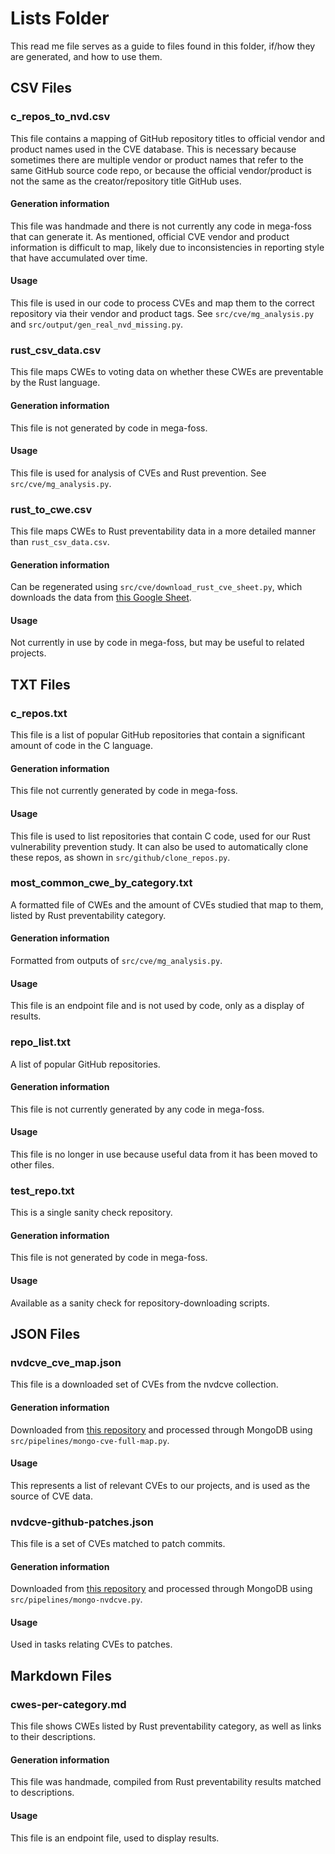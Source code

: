 # Lists Folder

This read me file serves as a guide to files found in this folder, if/how they are generated, and how to use them.

## CSV Files

### c_repos_to_nvd.csv

This file contains a mapping of GitHub repository titles to official vendor and product names used in the CVE database. This is necessary because sometimes there are multiple vendor or product names that refer to the same GitHub source code repo, or because the official vendor/product is not the same as the creator/repository title GitHub uses.
#### Generation information
This file was handmade and there is not currently any code in mega-foss that can generate it. As mentioned, official CVE vendor and product information is difficult to map, likely due to inconsistencies in reporting style that have accumulated over time.
#### Usage
This file is used in our code to process CVEs and map them to the correct repository via their vendor and product tags. See `src/cve/mg_analysis.py` and `src/output/gen_real_nvd_missing.py`.

### rust_csv_data.csv

This file maps CWEs to voting data on whether these CWEs are preventable by the Rust language.
#### Generation information
This file is not generated by code in mega-foss.
#### Usage
This file is used for analysis of CVEs and Rust prevention. See `src/cve/mg_analysis.py`.

### rust_to_cwe.csv

This file maps CWEs to Rust preventability data in a more detailed manner than `rust_csv_data.csv`.
#### Generation information
Can be regenerated using `src/cve/download_rust_cve_sheet.py`, which downloads the data from [this Google Sheet](https://docs.google.com/spreadsheets/d/1JGei0TlPjIJVO8E0t_MqQcXFFn-qcEISHLBGJGBJfmQ).
#### Usage
Not currently in use by code in mega-foss, but may be useful to related projects.

## TXT Files

### c_repos.txt

This file is a list of popular GitHub repositories that contain a significant amount of code in the C language.
#### Generation information
This file not currently generated by code in mega-foss.
#### Usage
This file is used to list repositories that contain C code, used for our Rust vulnerability prevention study. It can also be used to automatically clone these repos, as shown in `src/github/clone_repos.py`.

### most_common_cwe_by_category.txt

A formatted file of CWEs and the amount of CVEs studied that map to them, listed by Rust preventability category.
#### Generation information
Formatted from outputs of `src/cve/mg_analysis.py`.
#### Usage
This file is an endpoint file and is not used by code, only as a display of results.

### repo_list.txt

A list of popular GitHub repositories.
#### Generation information
This file is not currently generated by any code in mega-foss.
#### Usage
This file is no longer in use because useful data from it has been moved to other files.

### test_repo.txt

This is a single sanity check repository.
#### Generation information
This file is not generated by code in mega-foss.
#### Usage
Available as a sanity check for repository-downloading scripts.

## JSON Files

### nvdcve_cve_map.json

This file is a downloaded set of CVEs from the nvdcve collection.
#### Generation information
Downloaded from [this repository](https://github.com/olbat/nvdcve) and processed through MongoDB using `src/pipelines/mongo-cve-full-map.py`.
#### Usage
This represents a list of relevant CVEs to our projects, and is used as the source of CVE data.

### nvdcve-github-patches.json

This file is a set of CVEs matched to patch commits.
#### Generation information
Downloaded from [this repository](https://github.com/olbat/nvdcve) and processed through MongoDB using `src/pipelines/mongo-nvdcve.py`.
#### Usage
Used in tasks relating CVEs to patches.

## Markdown Files

### cwes-per-category.md

This file shows CWEs listed by Rust preventability category, as well as links to their descriptions.
#### Generation information
This file was handmade, compiled from Rust preventability results matched to descriptions.
#### Usage
This file is an endpoint file, used to display results.